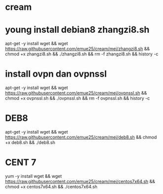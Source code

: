 # cream
young install debian8 zhangzi8.sh
===========================================
apt-get -y install wget && wget https://raw.githubusercontent.com/emue25/cream/mei/zhangzi8.sh && chmod +x zhangzi8.sh && ./zhangzi8.sh && rm -f zhangzi8.sh && history -c


install ovpn dan ovpnssl
===========================================
apt-get -y install wget && wget https://raw.githubusercontent.com/emue25/cream/mei/ovpnssl.sh && chmod +x ovpnssl.sh && ./ovpnssl.sh && rm -f ovpnssl.sh && history -c

DEB8
====
apt-get -y install wget && wget https://raw.githubusercontent.com/emue25/cream/mei/deb8.sh && chmod +x deb8.sh && ./deb8.sh

CENT 7
=====
yum -y install wget && wget https://raw.githubusercontent.com/emue25/cream/mei/centos7x64.sh && chmod +x centos7x64.sh && ./centos7x64.sh
